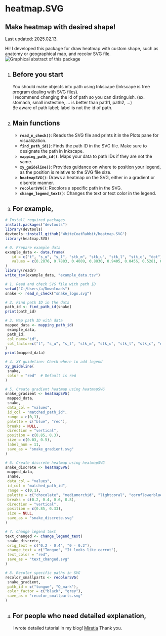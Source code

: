 # heatmap.SVG

Make heatmap with desired shape!
---------------------------------
Last updated: 2025.02.13.

Hi! I developed this package for draw heatmap with custom shape, such as anatomy or geographical map, and recolor SVG file.
![Graphical abstract of this package](https://github.com/WhiteCoatRabbit/heatmap.SVG/blob/master/inst/extdata/heatmapSVG_graphical_abstract.png)

1) Before you start
   ----------------------------------
    You should make objects into path using Inkscape (Inkscape is free program dealing with SVG files).      
    I recommend changing the id of path so you can distinguish. (ex. stomach, small instestine, ... is better than path1, path2, ...)        
    Be aware of path label; label is not the id of path.        

2) Main functions
   ----------------------------------
   - **`read_n_check()`**: Reads the SVG file and prints it in the Plots pane for visualization.
   - **`find_path_id()`**: Finds the path ID in the SVG file. Make sure to designate the path in Inkscape.
   - **`mapping_path_id()`**: Maps your data to path IDs if they are not the same.
   - **`xy_guideline()`**: Provides guidance on where to position your legend, as the position is relative to the SVG file size.
   - **`heatmapSVG()`**: Draws a heatmap on the SVG, either in a gradient or discrete manner.
   - **`recolorSVG()`**: Recolors a specific path in the SVG.
   - **`change_legend_text()`**: Changes the text or text color in the legend.


3) For example,
   ----------------------------------

 ```r
# Install required packages
install.packages("devtools")
library(devtools)
devtools::install_github("WhiteCoatRabbit/heatmap.SVG")
library(heatmap.SVG)

# 0. Prepare example data
example_data <- data.frame(
    id = c("t", "s_u", "s_l", "stk_m", "stk_u", "stk_l", "stk_c", "dot"), 
    values = c(0.2876, 0.7883, 0.4089, 0.8830, 0.9405, 0.0456, 0.5281, 0.8924)
)
library(readr)
write_tsv(example_data, "example_data.tsv")

# 1. Read and check SVG file with path ID
setwd("C:/Users/a/Downloads")
snake <- read_n_check("snake_logo.svg")

# 2. Find path ID in the data
path_id <- find_path_id(snake)
print(path_id)

# 3. Map path ID with data
mapped_data <- mapping_path_id(
  example_data,
  path_id,
  col_name="id",
  col_factor=c("t", "s_u", "s_l", "stk_m", "stk_u", "stk_l", "stk_c", "dot")
)
print(mapped_data)

# 4. XY guideline: Check where to add legend
xy_guideline(
  snake, 
  color = "red"  # Default is red
)

# 5. Create gradient heatmap using heatmapSVG
snake_gradient <- heatmapSVG(
  mapped_data,
  snake,
  data_col = "values",
  id_col = "matched_path_id",
  range = c(0,1),
  palette = c("blue", "red"),
  breaks = NULL,
  direction = "vertical",
  position = c(0.85, 0.3),
  size = c(0.03, 0.5),
  label_num = 11,
  save_as = "snake_gradient.svg"
)

# 6. Create discrete heatmap using heatmapSVG
snake_discrete <- heatmapSVG(
  mapped_data,
  snake,
  data_col = "values",
  id_col = "matched_path_id",
  range = c(0,1),
  palette = c("chocolate", "mediumorchid", "lightcoral", "cornflowerblue", "yellowgreen"),
  breaks = c(0.2, 0.4, 0.6, 0.8),
  direction = "vertical",
  position = c(0.85, 0.33),
  size = NULL,
  save_as = "snake_discrete.svg"
)

# 7. Change legend text
text_changed <- change_legend_text(
  snake_discrete,
  orig_text = c("0.2 - 0.4", "0 - 0.2"),
  change_text = c("Tongue", "It looks like carrot"),
  text_color = "red",
  save_as = "text_changed.svg"
)

# 8. Recolor specific paths in SVG
recolor_smallparts <- recolorSVG(
  snake_gradient,
  path_id = c("tongue", "Q_mark"), 
  color_factor = c("black", "grey"),
  save_as = "recolor_smallparts.svg"
)
```
4) For people who need detailed explanation,
   ----------------------------------
   I wrote detailed tutorial in my blog! [Miretia]([https://miretia.tistory.com/755])
   Thank you.
